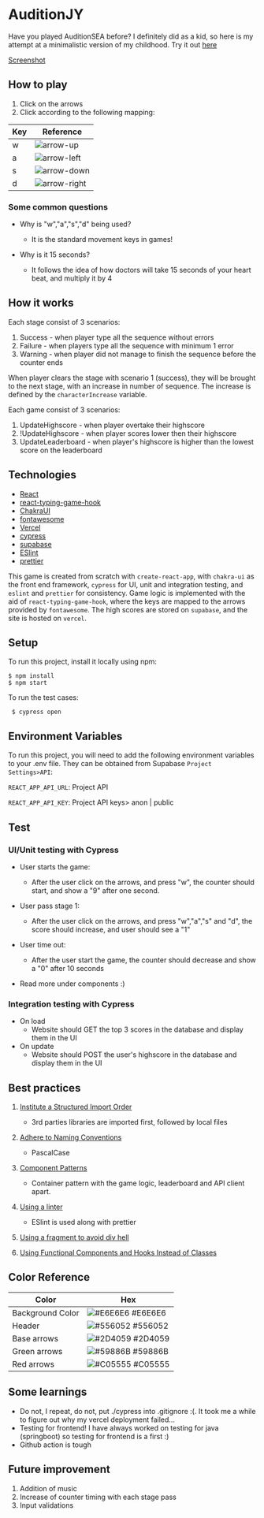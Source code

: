 # AuditionJY

Have you played AuditionSEA before? I definitely did as a kid, so here is my attempt at a minimalistic version of my childhood. Try it out [here](https://audition-jy-git-main-lhinjy.vercel.app/)

[Screenshot](/public/_screenshot.png)

## How to play

1. Click on the arrows
2. Click according to the following mapping:

| Key | Reference                               |
| --- | --------------------------------------- |
| w   | ![arrow-up](/public/arrow-up.svg)       |
| a   | ![arrow-left](/public/arrow-left.svg)   |
| s   | ![arrow-down](/public/arrow-down.svg)   |
| d   | ![arrow-right](/public/arrow-right.svg) |

### Some common questions

-   Why is "w","a","s","d" being used?

    -   It is the standard movement keys in games!

-   Why is it 15 seconds?
    -   It follows the idea of how doctors will take 15 seconds of your heart beat, and multiply it by 4

## How it works

Each stage consist of 3 scenarios:

1. Success - when player type all the sequence without errors
2. Failure - when players type all the sequence with minimum 1 error
3. Warning - when player did not manage to finish the sequence before the counter ends

When player clears the stage with scenario 1 (success), they will be brought to the next stage, with an increase in number of sequence. The increase is defined by the `characterIncrease` variable.

Each game consist of 3 scenarios:

1. UpdateHighscore - when player overtake their highscore
2. !UpdateHighscore - when player scores lower then their highscore
3. UpdateLeaderboard - when player's highscore is higher than the lowest score on the leaderboard

## Technologies

-   [React](https://github.com/reactjs/reactjs.org)
-   [react-typing-game-hook](https://github.com/jokarz/react-typing-game-hook)
-   [ChakraUI](https://chakra-ui.com/getting-started)
-   [fontawesome](https://github.com/rstudio/fontawesome/blob/main/README.md)
-   [Vercel](https://vercel.com/)
-   [cypress](https://www.cypress.io/)
-   [supabase](https://supabase.com/)
-   [ESlint](https://eslint.org/docs/latest/use/getting-started)
-   [prettier](https://prettier.io/)

This game is created from scratch with `create-react-app`, with `chakra-ui` as the front end framework, `cypress` for UI, unit and integration testing, and `eslint` and `prettier` for consistency. Game logic is implemented with the aid of `react-typing-game-hook`, where the keys are mapped to the arrows provided by `fontawesome`. The high scores are stored on `supabase`, and the site is hosted on `vercel`.

## Setup

To run this project, install it locally using npm:

```
$ npm install
$ npm start
```

To run the test cases:

```
 $ cypress open
```

## Environment Variables

To run this project, you will need to add the following environment variables to your .env file. They can be obtained from Supabase `Project Settings>API`:

`REACT_APP_API_URL`: Project API

`REACT_APP_API_KEY`: Project API keys> anon | public

## Test

### UI/Unit testing with Cypress

-   User starts the game:

    -   After the user click on the arrows, and press "w", the counter should start, and show a "9" after one second.

-   User pass stage 1:

    -   After the user click on the arrows, and press "w","a","s" and "d", the score should increase, and user should see a "1"

-   User time out:

    -   After the user start the game, the counter should decrease and show a "0" after 10 seconds

-   Read more under components :)

### Integration testing with Cypress

-   On load
    -   Website should GET the top 3 scores in the database and display them in the UI
-   On update
    -   Website should POST the user's highscore in the database and display them in the UI

## Best practices

1. [Institute a Structured Import Order](https://kinsta.com/blog/react-best-practices/)

    - 3rd parties libraries are imported first, followed by local files

2. [Adhere to Naming Conventions](https://kinsta.com/blog/react-best-practices/)

    - PascalCase

3. [Component Patterns](https://www.freecodecamp.org/news/best-practices-for-react/)
    - Container pattern with the game logic, leaderboard and API client apart.
4. [Using a linter](https://www.freecodecamp.org/news/best-practices-for-react/)

    - ESlint is used along with prettier

5. [Using a fragment to avoid div hell](https://www.freecodecamp.org/news/best-practices-for-react/)

6. [Using Functional Components and Hooks Instead of Classes](https://www.makeuseof.com/must-follow-react-practices/)

## Color Reference

| Color            | Hex                                                              |
| ---------------- | ---------------------------------------------------------------- |
| Background Color | ![#E6E6E6](https://via.placeholder.com/10/E6E6E6?text=+) #E6E6E6 |
| Header           | ![#556052](https://via.placeholder.com/10/556052?text=+) #556052 |
| Base arrows      | ![#2D4059](https://via.placeholder.com/10/2D4059?text=+) #2D4059 |
| Green arrows     | ![#59886B](https://via.placeholder.com/10/59886B?text=+) #59886B |
| Red arrows       | ![#C05555](https://via.placeholder.com/10/C05555?text=+) #C05555 |

## Some learnings

-   Do not, I repeat, do not, put ./cypress into .gitignore :(. It took me a while to figure out why my vercel deployment failed...
-   Testing for frontend! I have always worked on testing for java (springboot) so testing for frontend is a first :)
-   Github action is tough

## Future improvement

1. Addition of music
2. Increase of counter timing with each stage pass
3. Input validations
